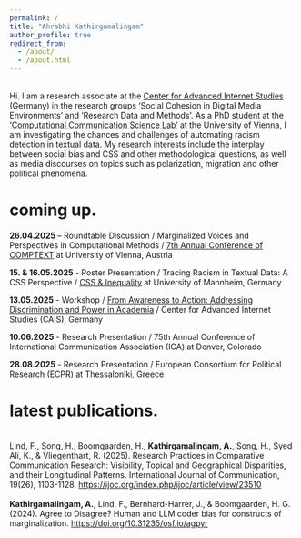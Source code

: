 ```yaml
---
permalink: /
title: "Ahrabhi Kathirgamalingam"
author_profile: true
redirect_from: 
  - /about/
  - /about.html
---
```


<br />
Hi. I am a research associate at the <a href="https://www.cais-research.de/" target="_blank">Center for Advanced Internet Studies</a> (Germany) in the research groups ‘Social Cohesion in Digital Media Environments’ and ‘Research Data and Methods’. As a PhD student at the <a href="https://compcommlab.univie.ac.at/" target="_blank">‘Computational Communication Science Lab’</a> at the University of Vienna, I am investigating the chances and challenges of automating racism detection in textual data. My research interests include the interplay between social bias and CSS and other methodological questions, as well as media discourses on topics such as polarization, migration and other political phenomena.


coming up.
======
<b>26.04.2025</b> – Roundtable Discussion / Marginalized Voices and Perspectives in Computational Methods / <a href="https://www.comptextconference.org/7th-annual-comptext-conference-2025/" target="_blank">7th Annual Conference of COMPTEXT</a> at University of Vienna, Austria

<b>15. & 16.05.2025</b> - Poster Presentation / Tracing Racism in Textual Data: A CSS Perspective / <a href ="https://computational-social-science.org/workshops/2025.html" target="_blank">CSS & Inequality</a> at University of Mannheim, Germany

<b>13.05.2025</b> - Workshop / <a href="https://www.cais-research.de/event/module-4-advanced-segment-workshop-from-awareness-to-action-addressing-discrimination-and-power-in-academia/" target="_blank">From Awareness to Action: Addressing Discrimination and Power in Academia</a> / Center for Advanced Internet Studies (CAIS), Germany

<b>10.06.2025</b> - Research Presentation / 75th Annual Conference of International Communication Association (ICA) at Denver, Colorado

<b>28.08.2025</b> - Research Presentation / European Consortium for Political Research (ECPR) at Thessaloniki, Greece

latest publications.
======
<br>Lind, F., Song, H., Boomgaarden, H., <b>Kathirgamalingam, A.</b>, Song, H., Syed Ali, K., & Vliegenthart, R. (2025). Research Practices in Comparative Communication Research: Visibility, Topical and Geographical Disparities, and their Longitudinal Patterns. International Journal of Communication, 19(26), 1103-1128. <a href="https://ijoc.org/index.php/ijoc/article/view/23510" target="_blank">https://ijoc.org/index.php/ijoc/article/view/23510</a>
<br><br>
<b>Kathirgamalingam, A.</b>, Lind, F., Bernhard-Harrer, J., & Boomgaarden, H. G. (2024). Agree to Disagree? Human and LLM coder bias for constructs of marginalization. <a href="https://doi.org/10.31235/osf.io/agpyr" target="_blank">https://doi.org/10.31235/osf.io/agpyr</a>
<br><br>
